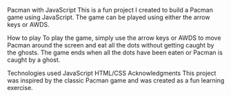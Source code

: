 Pacman with JavaScript
This is a fun project I created to build a Pacman game using JavaScript. The game can be played using either the arrow keys or AWDS.

How to play
To play the game, simply use the arrow keys or AWDS to move Pacman around the screen and eat all the dots without getting caught by the ghosts. The game ends when all the dots have been eaten or Pacman is caught by a ghost.

Technologies used
JavaScript
HTML/CSS
Acknowledgments
This project was inspired by the classic Pacman game and was created as a fun learning exercise.
